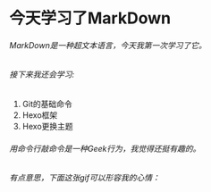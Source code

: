 # 今天学习了MarkDown
###### MarkDown是一种超文本语言，今天我第一次学习了它。
###### 接下来我还会学习:
1. Git的基础命令
2. Hexo框架
3. Hexo更换主题
###### 用命令行敲命令是一种Geek行为，我觉得还挺有趣的。
###### 有点意思，下面这张gif可以形容我的心情：
